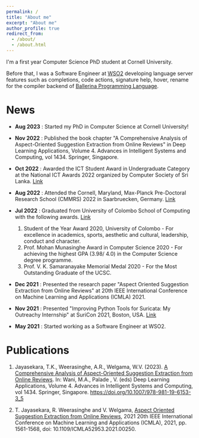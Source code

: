 ```yaml
---
permalink: /
title: "About me"
excerpt: "About me"
author_profile: true
redirect_from: 
  - /about/
  - /about.html
---
```


I'm a first year Computer Science PhD student at Cornell University.

Before that, I was a Software Engineer at [WSO2](https://wso2.com/) developing language server features such as completions, code actions, signature help, hover, rename for the compiler backend of [Ballerina Programming Language](https://ballerina.io/).

News
======
* **Aug 2023** : Started my PhD in Computer Science at Cornell University!
* **Nov 2022** : Published the book chapter "A Comprehensive Analysis of Aspect-Oriented Suggestion Extraction from Online Reviews" in Deep Learning Applications, Volume 4. Advances in Intelligent Systems and Computing, vol 1434. Springer, Singapore.
* **Oct 2022** : Awarded the ICT Student Award in Undergraduate Category at the National ICT Awards 2022 organized by Computer Society of Sri Lanka. [Link](https://www.linkedin.com/feed/update/urn:li:activity:6995391576579461121/)
* **Aug 2022** : Attended the Cornell, Maryland, Max-Planck Pre-Doctoral Research School (CMMRS) 2022 in Saarbruecken, Germany. [Link](https://www.linkedin.com/feed/update/urn:li:activity:6975847103231135744/)
* **Jul 2022** : Graduated from University of Colombo School of Computing with the following awards. [Link](https://www.linkedin.com/feed/update/urn:li:activity:6958477122751344640/)
  1. Student of the Year Award 2020, University of Colombo - For excellence in academics, sports, aesthetic and cultural, leadership, conduct and character.
  2. Prof. Mohan Munasinghe Award in Computer Science 2020 - For achieving the highest GPA (3.98/ 4.0) in the Computer Science degree programme.
  3. Prof. V. K. Samaranayake Memorial Medal 2020 - For the Most Outstanding Graduate of the UCSC.

* **Dec 2021** : Presented the research paper "Aspect Oriented Suggestion Extraction from Online Reviews" at 20th IEEE International Conference on Machine Learning and Applications (ICMLA) 2021.
* **Nov 2021** : Presented "Improving Python Tools for Suricata: My Outreachy Internship" at SuriCon 2021, Boston, USA. [Link](https://www.youtube.com/watch?v=TtgPIFfLRLM)
* **May 2021** : Started working as a Software Engineer at WSO2.

Publications
======
1. Jayasekara, T.K., Weerasinghe, A.R., Welgama, W.V. (2023). [A Comprehensive Analysis of Aspect-Oriented Suggestion Extraction from Online Reviews](https://link.springer.com/chapter/10.1007/978-981-19-6153-3_5). In: Wani, M.A., Palade , V. (eds) Deep Learning Applications, Volume 4. Advances in Intelligent Systems and Computing, vol 1434. Springer, Singapore. https://doi.org/10.1007/978-981-19-6153-3_5

2. T. Jayasekara, R. Weerasinghe and V. Welgama, [Aspect Oriented Suggestion Extraction from Online Reviews](https://ieeexplore.ieee.org/document/9680099), 2021 20th IEEE International Conference on Machine Learning and Applications (ICMLA), 2021, pp. 1561-1568, doi: 10.1109/ICMLA52953.2021.00250.
